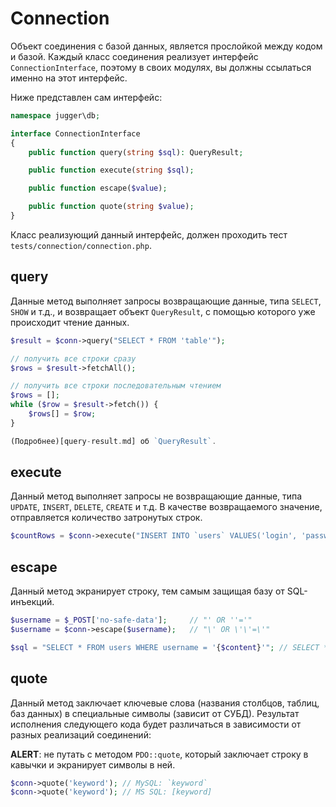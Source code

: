 # Connection

Объект соединения с базой данных, является прослойкой между кодом и базой. Каждый класс соединения реализует интерфейс `ConnectionInterface`, поэтому в своих модулях, вы должны ссылаться именно на этот интерфейс.

Ниже представлен сам интерфейс:
```php
namespace jugger\db;

interface ConnectionInterface
{
    public function query(string $sql): QueryResult;

    public function execute(string $sql);

    public function escape($value);

    public function quote(string $value);
}
```

Класс реализующий данный интерфейс, должен проходить тест `tests/connection/connection.php`.

## query

Данные метод выполняет запросы возвращающие данные, типа `SELECT`, `SHOW` и т.д., и возвращает объект `QueryResult`, с помощью которого уже происходит чтение данных.

```php
$result = $conn->query("SELECT * FROM 'table'");

// получить все строки сразу
$rows = $result->fetchAll();

// получить все строки последовательным чтением
$rows = [];
while ($row = $result->fetch()) {
    $rows[] = $row;
}

(Подробнее)[query-result.md] об `QueryResult`.

```

## execute

Данный метод выполняет запросы не возвращающие данные, типа `UPDATE`, `INSERT`, `DELETE`, `CREATE` и т.д. В качестве возвращаемого значение, отправляется количество затронутых строк.

```php
$countRows = $conn->execute("INSERT INTO `users` VALUES('login', 'password')");
```

## escape

Данный метод экранирует строку, тем самым защищая базу от SQL-инъекций.

```php
$username = $_POST['no-safe-data'];     // "' OR ''='"
$username = $conn->escape($username);   // "\' OR \'\'=\'"

$sql = "SELECT * FROM users WHERE username = '{$content}'"; // SELECT * FROM users WHERE username = '\' OR \'\'=\''
```

## quote

Данный метод заключает ключевые слова (названия столбцов, таблиц, баз данных) в специальные символы (зависит от СУБД).
Результат исполнения следующего кода будет различаться в зависимости от разных реализаций соединений:

**ALERT**: не путать с методом `PDO::quote`, который заключает строку в кавычки и экранирует символы в ней.

```php
$conn->quote('keyword'); // MySQL: `keyword`
$conn->quote('keyword'); // MS SQL: [keyword]
```

